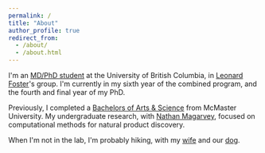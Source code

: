```yaml
---
permalink: /
title: "About"
author_profile: true
redirect_from: 
  - /about/
  - /about.html
---
```


I'm an [MD/PhD student](http://mdprogram.med.ubc.ca/mdphd/) at the University of British Columbia, in [Leonard Foster](https://www.msl.ubc.ca/people/dr-leonard-foster/)'s group. I'm currently in my sixth year of the combined program, and the fourth and final year of my PhD. 

Previously, I completed a [Bachelors of Arts & Science](https://artsci.mcmaster.ca) from McMaster University. My undergraduate research, with [Nathan Magarvey](https://chemistry.mcmaster.ca/component/comprofiler/userprofile/magarv.html), focused on computational methods for natural product discovery. 

When I'm not in the lab, I'm probably hiking, with my [wife](https://www.rbs.ca/members/jessie-lu/) and our [dog](https://www.instagram.com/cooghyies/). 

